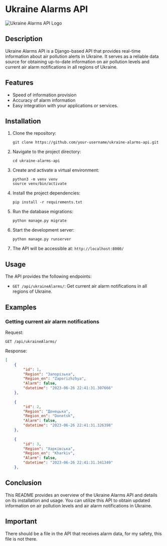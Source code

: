 # Ukraine Alarms API

![Ukraine Alarms API Logo](https://example.com/logo.png)

## Description

Ukraine Alarms API is a Django-based API that provides real-time information about air pollution alerts in Ukraine. It serves as a reliable data source for obtaining up-to-date information on air pollution levels and current air alarm notifications in all regions of Ukraine.

## Features

- Speed of information provision
- Accuracy of alarm information
- Easy integration with your applications or services.

## Installation

1. Clone the repository:

   ```shell
   git clone https://github.com/your-username/ukraine-alarms-api.git
   ```

2. Navigate to the project directory:

   ```shell
   cd ukraine-alarms-api
   ```

3. Create and activate a virtual environment:

   ```shell
   python3 -m venv venv
   source venv/bin/activate
   ```

4. Install the project dependencies:

   ```shell
   pip install -r requirements.txt
   ```

5. Run the database migrations:

   ```shell
   python manage.py migrate
   ```

6. Start the development server:

   ```shell
   python manage.py runserver
   ```

7. The API will be accessible at: `http://localhost:8000/`

## Usage

The API provides the following endpoints:

- `GET /api/ukraineAlarms/`: Get current air alarm notifications in all regions of Ukraine.

## Examples

### Getting current air alarm notifications

Request:
```shell
GET /api/ukraineAlarms/
```

Response:
```json
[
    {
        "id": 1,
        "Region": "Запорізька",
        "Region_en": "Zaporizhzhya",
        "Alarm": false,
        "datetime": "2023-06-26 22:41:31.307666"
    },
   
    {
        "id": 2,
        "Region": "Донецька",
        "Region_en": "Donetsk",
        "Alarm": false,
        "datetime": "2023-06-26 22:41:31.326398"
    },
   
    {
        "id": 3,
        "Region": "Харківська",
        "Region_en": "Kharkiv",
        "Alarm": false,
        "datetime": "2023-06-26 22:41:31.341349"
    },
```


## Conclusion

This README provides an overview of the Ukraine Alarms API and details on its installation and usage. You can utilize this API to obtain updated information on air pollution levels and air alarm notifications in Ukraine.

## Important

There should be a file in the API that receives alarm data, for my safety, this file is not there.
